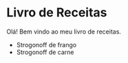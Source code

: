# Livro de Receitas

Olá! Bem vindo ao meu livro de receitas.

- Strogonoff de frango
- Strogonoff de carne